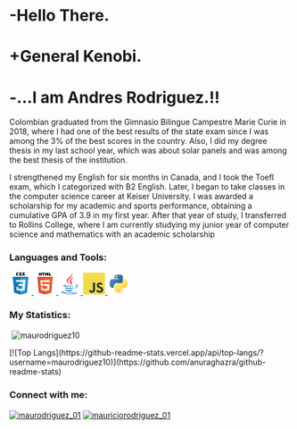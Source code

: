 # -Hello There.
# +General Kenobi.
# -...I am Andres Rodriguez.:bangbang:

Colombian graduated from the Gimnasio Bilingue Campestre Marie Curie in 2018, where I had one of the best results of the state exam since I was among the 3% of the best scores in the country. Also, I did my degree thesis in my last school year, which was about solar panels and was among the best thesis of the institution.

 I strengthened my English for six months in Canada, and I took the Toefl exam, which I categorized with B2 English. Later, I began to take classes in the computer science career at Keiser University. I was awarded a scholarship for my academic and sports performance, obtaining a cumulative GPA of 3.9 in my first year. After that year of study, I transferred to Rollins College, where I am currently studying my junior year of computer science and mathematics with an academic scholarship

<h3 align="left">Languages and Tools:</h3>
<p align="left"> <a href="https://www.w3schools.com/css/" target="_blank" rel="noreferrer"> <img src="https://raw.githubusercontent.com/devicons/devicon/master/icons/css3/css3-original-wordmark.svg" alt="css3" width="40" height="40"/> </a> <a href="https://www.w3.org/html/" target="_blank" rel="noreferrer"> <img src="https://raw.githubusercontent.com/devicons/devicon/master/icons/html5/html5-original-wordmark.svg" alt="html5" width="40" height="40"/> </a> <a href="https://www.java.com" target="_blank" rel="noreferrer"> <img src="https://raw.githubusercontent.com/devicons/devicon/master/icons/java/java-original.svg" alt="java" width="40" height="40"/> </a> <a href="https://developer.mozilla.org/en-US/docs/Web/JavaScript" target="_blank" rel="noreferrer"> <img src="https://raw.githubusercontent.com/devicons/devicon/master/icons/javascript/javascript-original.svg" alt="javascript" width="40" height="40"/> </a> <a href="https://www.python.org" target="_blank" rel="noreferrer"> <img src="https://raw.githubusercontent.com/devicons/devicon/master/icons/python/python-original.svg" alt="python" width="40" height="40"/> </a> </p>

<h3 align="left">My Statistics:</h3>
<p>&nbsp;<img align="center" src="https://github-readme-stats.vercel.app/api?username=maurodriguez10&show_icons=true&locale=en" alt="maurodriguez10" /></p>
[![Top Langs](https://github-readme-stats.vercel.app/api/top-langs/?username=maurodriguez10)](https://github.com/anuraghazra/github-readme-stats)

<h3 align="left">Connect with me:</h3>
<p align="left">
<a href="https://twitter.com/maurodriguez_01" target="blank"><img align="center" src="https://raw.githubusercontent.com/rahuldkjain/github-profile-readme-generator/master/src/images/icons/Social/twitter.svg" alt="maurodriguez_01" height="30" width="40" /></a>
<a href="https://instagram.com/mauriciorodriguez_01" target="blank"><img align="center" src="https://raw.githubusercontent.com/rahuldkjain/github-profile-readme-generator/master/src/images/icons/Social/instagram.svg" alt="mauriciorodriguez_01" height="30" width="40" /></a>
</p>

